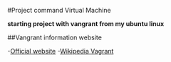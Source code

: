 #Project command Virtual Machine

**starting project with vangrant from my ubuntu linux**

##Vangrant information website

-[Official website](https://www.vagrantup.com/)
-[Wikipedia Vagrant](https://es.wikipedia.org/wiki/Vagrant_(software))